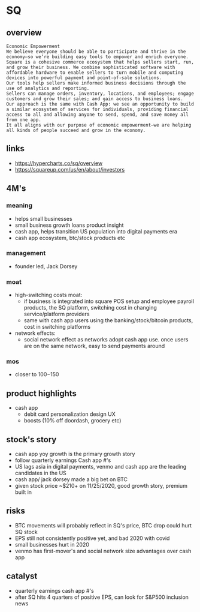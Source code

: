 # SQ

## overview
```
Economic Empowerment
We believe everyone should be able to participate and thrive in the economy—so we’re building easy tools to empower and enrich everyone.
Square is a cohesive commerce ecosystem that helps sellers start, run, and grow their business. We combine sophisticated software with affordable hardware to enable sellers to turn mobile and computing devices into powerful payment and point-of-sale solutions.
Our tools help sellers make informed business decisions through the use of analytics and reporting.
Sellers can manage orders, inventory, locations, and employees; engage customers and grow their sales; and gain access to business loans.
Our approach is the same with Cash App: we see an opportunity to build a similar ecosystem of services for individuals, providing financial access to all and allowing anyone to send, spend, and save money all from one app.
It all aligns with our purpose of economic empowerment—we are helping all kinds of people succeed and grow in the economy.
```

## links
- https://hypercharts.co/sq/overview
- https://squareup.com/us/en/about/investors

## 4M's
### meaning
- helps small businesses
- small business growth loans product insight
- cash app, helps transition US population into digital payments era
- cash app ecosystem, btc/stock products etc

### management
- founder led, Jack Dorsey

### moat
- high-switching costs moat:
  - if business is integrated into square POS setup and employee payroll products, the SQ platform, switching cost in changing service/platform providers
  - same with cash app users using the banking/stock/bitcoin products, cost in switching platforms
- network effects:
  - social network effect as networks adopt cash app use. once users are on the same network, easy to send payments around

### mos
 - closer to $100-$150

## product highlights
- cash app
  - debit card personalization design UX
  - boosts (10% off doordash, grocery etc)

## stock's story
- cash app yoy growth is the primary growth story
- follow quarterly earnings Cash app #'s
- US lags asia in digital payments, venmo and cash app are the leading candidates in the US
- cash app/ jack dorsey made a big bet on BTC
- given stock price ~$210+ on 11/25/2020, good growth story, premium built in

## risks
- BTC movements will probably reflect in SQ's price, BTC drop could hurt SQ stock
- EPS still not consistently positive yet, and bad 2020 with covid
- small businesses hurt in 2020
- venmo has first-mover's and social network size advantages over cash app

## catalyst
- quarterly earnings cash app #'s
- after SQ hits 4 quarters of positive EPS, can look for S&P500 inclusion news
